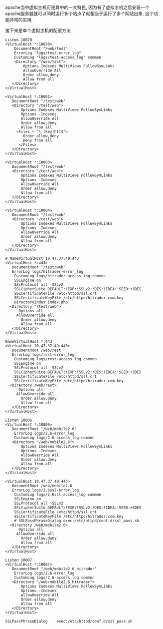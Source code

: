 apache当中虚拟主机可是其中的一大特色, 因为有了虚拟主机之后安装一个apache服务器就可以同时运行多个站点了就相当于运行了多个网站出来. 这个功能非常的实用.

接下来是单个虚拟主机的配置方法

```shell
Listen 10070
<VirtualHost *:10070>
    DocumentRoot "/web/test"
    ErrorLog "logs/test-error_log"
    CustomLog "logs/test-access_log" common
    <Directory "/web/test">
        Options Indexes MultiViews FollowSymLinks
        AllowOverride All
        Order allow,deny
        Allow from all
   </Directory>
</VirtualHost>
```

    
    <VirtualHost *:10001>
       DocumentRoot "/test/web"
       <Directory "/test/web">
           Options Indexes MultiViews FollowSymLinks
           Options -Indexes
           AllowOverride All
           Order allow,deny
           Allow from all
         <Files ~ "\.(key|ht)$">
            Order allow,deny
            Deny from all
          </Files>
       </Directory>
    </VirtualHost>
    
    <VirtualHost *:10003>
       DocumentRoot "/test/web"
       <Directory "/test/web">
           Options Indexes MultiViews FollowSymLinks
           Options -Indexes
           AllowOverride All
           Order allow,deny
           Allow from all
       </Directory>
    </VirtualHost>
    
    <VirtualHost *:10004>
       DocumentRoot "/test/web"
       <Directory "/test/web">
           Options Indexes MultiViews FollowSymLinks
           Options -Indexes
           AllowOverride All
           Order allow,deny
           Allow from all
       </Directory>
    </VirtualHost>
    
    # NameVirtualHost 10.47.37.49:443
    <VirtualHost *:443>
       DocumentRoot "/test/web"
       ErrorLog logs/hitrader-error_log
        CustomLog logs/hitrader-access_log common
        SSLEngine on
        SSLProtocol all -SSLv2
        SSLCipherSuite DEFAULT:!EXP:!SSLv2:!DES:!IDEA:!SEED:+3DES
        SSLCertificateFile /etc/httpd/ssl.crt
        SSLCertificateKeyFile /etc/httpd/hitrader.com.key
        DirectoryIndex index.php
      <Directory "/test/web">
          Options all
         AllowOverride all
           Order allow,deny
           Allow from all
       </Directory>
    </VirtualHost>
    
    NameVirtualHost *:443
    <VirtualHost 10.47.37.49:443>
       DocumentRoot /web/rest
       ErrorLog logs/rest-error_log
        CustomLog logs/rest-access_log common
        SSLEngine on
        SSLProtocol all -SSLv2
        SSLCipherSuite DEFAULT:!EXP:!SSLv2:!DES:!IDEA:!SEED:+3DES
        SSLCertificateFile /etc/httpd/ssl.crt
        SSLCertificateKeyFile /etc/httpd/hitrader.com.key
      <Directory /web/rest>
          Options all
         AllowOverride all
           Order allow,deny
           Allow from all
       </Directory>
    </VirtualHost>
    
    Listen 10006
    <VirtualHost *:10006>
       DocumentRoot "/web/mobile2.6"
        ErrorLog logs/2.6-error_log
        CustomLog logs/2.6-access_log common
       <Directory "/web/mobile2.6">
           Options Indexes MultiViews FollowSymLinks
           Options -Indexes
           AllowOverride All
           Order allow,deny
           Allow from all
       </Directory>
    </VirtualHost>
    
    <VirtualHost 10.47.37.49:443>
       DocumentRoot /web/mobile2.6
       ErrorLog logs/2.6ssl-error_log
        CustomLog logs/2.6ssl-access_log common
        SSLEngine on
        SSLProtocol all -SSLv2
        SSLCipherSuite DEFAULT:!EXP:!SSLv2:!DES:!IDEA:!SEED:+3DES
        SSLCertificateFile /etc/httpd/ssl.crt
        SSLCertificateKeyFile /etc/httpd/hitrader.com.key
        # SSLPassPhraseDialog exec:/etc/httpd/conf.d/ssl_pass.sh
      <Directory /web/mobile2.6>
          Options all
         AllowOverride all
           Order allow,deny
           Allow from all
       </Directory>
    </VirtualHost>
    
    Listen 10007
    <VirtualHost *:10007>
       DocumentRoot "/web/mobile2.6_hitrader"
        ErrorLog logs/2.6-error_log
        CustomLog logs/2.6-access_log common
       <Directory "/web/mobile2.6_hitrader">
           Options Indexes MultiViews FollowSymLinks
           Options -Indexes
           AllowOverride All
           Order allow,deny
           Allow from all
       </Directory>
    </VirtualHost>
    
    SSLPassPhraseDialog    exec:/etc/httpd/conf.d/ssl_pass.sh
